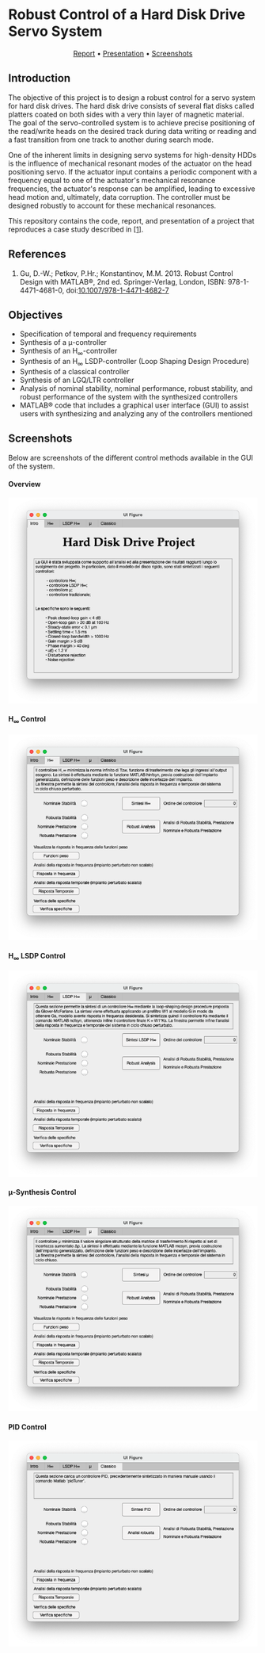 # Robust Control of a Hard Disk Drive Servo System

<p align="center">
	<a href="doc/report.pdf">Report</a>
	<span> • </span>
	<a href="doc/presentation.pdf">Presentation</a>
	<span> • </span>
	<a href="#screenshots">Screenshots</a>
</p>

## Introduction

The objective of this project is to design a robust control for a servo system for hard disk drives. The hard disk drive consists of several flat disks called platters coated on both sides with a very thin layer of magnetic material. The goal of the servo-controlled system is to achieve precise positioning of the read/write heads on the desired track during data writing or reading and a fast transition from one track to another during search mode.

One of the inherent limits in designing servo systems for high-density HDDs is the influence of mechanical resonant modes of the actuator on the head positioning servo. If the actuator input contains a periodic component with a frequency equal to one of the actuator's mechanical resonance frequencies, the actuator's response can be amplified, leading to excessive head motion and, ultimately, data corruption. The controller must be designed robustly to account for these mechanical resonances.

This repository contains the code, report, and presentation of a project that reproduces a case study described in [[1]](#references-1).


## References
1. <a id="references-1"></a>Gu, D.-W.; Petkov, P.Hr.; Konstantinov, M.M. 2013. Robust Control Design with MATLAB®, 2nd ed. Springer-Verlag, London, ISBN: 978-1-4471-4681-0, doi:[10.1007/978-1-4471-4682-7](https://doi.org/10.1007/978-1-4471-4682-7)


## Objectives
* Specification of temporal and frequency requirements
* Synthesis of a μ-controller
* Synthesis of an H<sub>∞</sub>-controller
* Synthesis of an H<sub>∞</sub> LSDP-controller (Loop Shaping Design Procedure)
* Synthesis of a classical controller
* Synthesis of an LGQ/LTR controller
* Analysis of nominal stability, nominal performance, robust stability, and robust performance of the system with the synthesized controllers
* MATLAB® code that includes a graphical user interface (GUI) to assist users with synthesizing and analyzing any of the controllers mentioned


## <a id="screenshots"></a>Screenshots

Below are screenshots of the different control methods available in the GUI of the system.

#### Overview
![](img/gui/gui_1.png)

#### H<sub>∞</sub> Control
![](img/gui/gui_2.png)

#### H<sub>∞</sub> LSDP Control
![](img/gui/gui_3.png)

#### μ-Synthesis Control
![](img/gui/gui_4.png)

#### PID Control
![](img/gui/gui_5.png)
